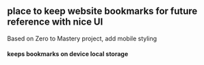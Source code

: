 ## place to keep website bookmarks for future reference with nice UI 

Based on Zero to Mastery project, add mobile styling

#### keeps bookmarks on device local storage